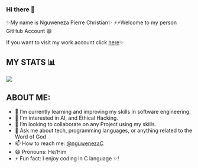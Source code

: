 ### Hi there 👋

✨My name is Nguweneza Pierre Christian✨
⚡⚡Welcome to my person GitHub Account 😄

If you want to visit my work account click [here](https://github.com/nguweneza)✨

## MY STATS 📊
 ![](https://github-readme-stats.vercel.app/api?username=nguwenezapchristian&show_icons=true&theme=transparent)

## ABOUT ME:

- 🌱 I’m currently learning and improving my skills in software engineering.
- 🔭 I'm interested in AI, and Ethical Hacking.
- 👯 I’m looking to collaborate on any Project using my skills.
- 💬 Ask me about tech, programming languages, or anything related to the Word of God 
- 📫 How to reach me: [@nguwenezaC](https://x.com/NguwenezaC?t=49UMJY9IF3ix-WyCzmFvJg&s=08)
- 😄 Pronouns: He/Him
- ⚡ Fun fact: I enjoy coding in C language ✨!
